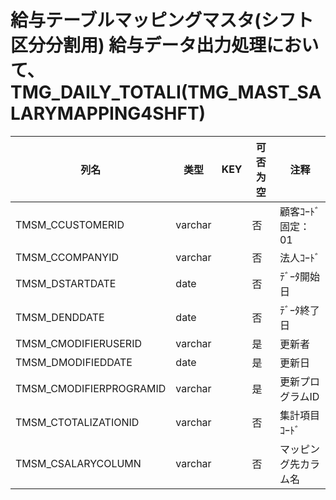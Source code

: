 # 給与テーブルマッピングマスタ(シフト区分分割用)      給与データ出力処理において、TMG_DAILY_TOTALI(TMG_MAST_SALARYMAPPING4SHFT)
| 列名   | 类型   | KEY  | 可否为空 | 注释   |
| ---- | ---- | ---- | ---- | ---- |
|TMSM_CCUSTOMERID|varchar||否|顧客ｺｰﾄﾞ                        固定：01                                                       |
|TMSM_CCOMPANYID|varchar||否|法人ｺｰﾄﾞ                                                                                    |
|TMSM_DSTARTDATE|date||否|ﾃﾞｰﾀ開始日                                                                                   |
|TMSM_DENDDATE|date||否|ﾃﾞｰﾀ終了日                                                                                   |
|TMSM_CMODIFIERUSERID|varchar||是|更新者                                                                                       |
|TMSM_DMODIFIEDDATE|date||是|更新日                                                                                       |
|TMSM_CMODIFIERPROGRAMID|varchar||是|更新プログラムID                                                                                 |
|TMSM_CTOTALIZATIONID|varchar||否|集計項目ｺｰﾄﾞ                                                                                  |
|TMSM_CSALARYCOLUMN|varchar||否|マッピング先カラム名                                                                                |
